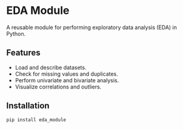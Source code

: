 # EDA Module

A reusable module for performing exploratory data analysis (EDA) in Python.

## Features
- Load and describe datasets.
- Check for missing values and duplicates.
- Perform univariate and bivariate analysis.
- Visualize correlations and outliers.

## Installation
```bash
pip install eda_module